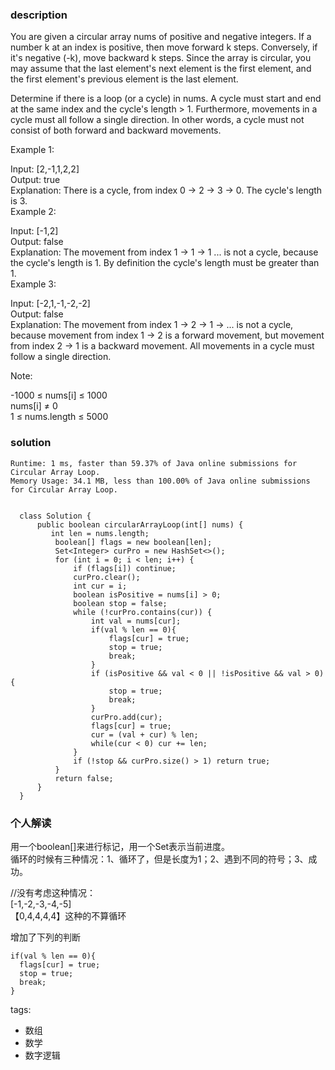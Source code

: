 ### description    
You are given a circular array nums of positive and negative integers. If a number k at an index is positive, then move forward k steps. Conversely, if it's negative (-k), move backward k steps. Since the array is circular, you may assume that the last element's next element is the first element, and the first element's previous element is the last element.  
  
Determine if there is a loop (or a cycle) in nums. A cycle must start and end at the same index and the cycle's length > 1. Furthermore, movements in a cycle must all follow a single direction. In other words, a cycle must not consist of both forward and backward movements.  
  
   
  
Example 1:  
  
Input: [2,-1,1,2,2]  
Output: true  
Explanation: There is a cycle, from index 0 -> 2 -> 3 -> 0. The cycle's length is 3.  
Example 2:  
  
Input: [-1,2]  
Output: false  
Explanation: The movement from index 1 -> 1 -> 1 ... is not a cycle, because the cycle's length is 1. By definition the cycle's length must be greater than 1.  
Example 3:  
  
Input: [-2,1,-1,-2,-2]  
Output: false  
Explanation: The movement from index 1 -> 2 -> 1 -> ... is not a cycle, because movement from index 1 -> 2 is a forward movement, but movement from index 2 -> 1 is a backward movement. All movements in a cycle must follow a single direction.  
   
  
Note:  
  
-1000 ≤ nums[i] ≤ 1000  
nums[i] ≠ 0  
1 ≤ nums.length ≤ 5000    
### solution    
```    
Runtime: 1 ms, faster than 59.37% of Java online submissions for Circular Array Loop.  
Memory Usage: 34.1 MB, less than 100.00% of Java online submissions for Circular Array Loop.  
  
  
  class Solution {  
      public boolean circularArrayLoop(int[] nums) {  
         int len = nums.length;  
          boolean[] flags = new boolean[len];  
          Set<Integer> curPro = new HashSet<>();  
          for (int i = 0; i < len; i++) {  
              if (flags[i]) continue;  
              curPro.clear();  
              int cur = i;  
              boolean isPositive = nums[i] > 0;  
              boolean stop = false;  
              while (!curPro.contains(cur)) {  
                  int val = nums[cur];  
                  if(val % len == 0){  
                      flags[cur] = true;  
                      stop = true;  
                      break;  
                  }  
                  if (isPositive && val < 0 || !isPositive && val > 0) {  
                      stop = true;  
                      break;  
                  }  
                  curPro.add(cur);  
                  flags[cur] = true;  
                  cur = (val + cur) % len;  
                  while(cur < 0) cur += len;  
              }  
              if (!stop && curPro.size() > 1) return true;  
          }  
          return false;  
      }  
  }  
```    
    
### 个人解读    
  用一个boolean[]来进行标记，用一个Set表示当前进度。  
  循环的时候有三种情况：1、循环了，但是长度为1；2、遇到不同的符号；3、成功。  
    
  //没有考虑这种情况：  
  [-1,-2,-3,-4,-5]  
  【0,4,4,4,4】这种的不算循环  
   
 增加了下列的判断   
  ```  
  if(val % len == 0){  
    flags[cur] = true;  
    stop = true;  
    break;  
}  
  ```  
    
tags:    
  -  数组  
  -  数学  
  -  数字逻辑  
